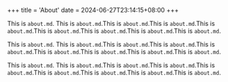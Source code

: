 +++
title = 'About'
date = 2024-06-27T23:14:15+08:00
+++

This is `about.md`. This is `about.md`.This is `about.md`.This is `about.md`.This is `about.md`.This is `about.md`.This is `about.md`.This is `about.md`.This is `about.md`.

This is `about.md`. This is `about.md`.This is `about.md`.This is `about.md`.This is `about.md`.This is `about.md`.This is `about.md`.This is `about.md`.This is `about.md`.

This is `about.md`. This is `about.md`.This is `about.md`.This is `about.md`.This is `about.md`.This is `about.md`.This is `about.md`.This is `about.md`.This is `about.md`.
